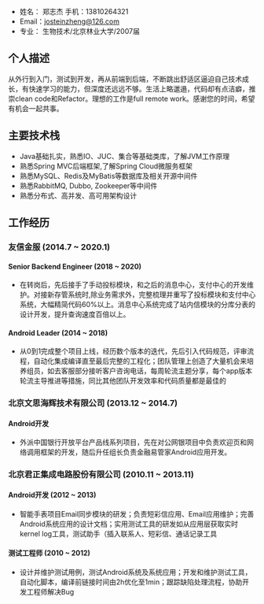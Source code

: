 - 姓名： 郑志杰 手机：13810264321
- Email：josteinzheng@126.com
- 专业： 生物技术/北京林业大学/2007届

## 个人描述
  从外行到入门，测试到开发，再从前端到后端，不断跳出舒适区逼迫自己技术成长，有快速学习的能力，但深度还远远不够。生活上略邋遢，代码却有点洁癖，推崇clean code和Refactor。理想的工作是full remote work。感谢您的时间，希望有机会一起共事。

## 主要技术栈
* Java基础扎实，熟悉IO、JUC、集合等基础类库，了解JVM工作原理
* 熟悉Spring MVC后端框架,了解Spring Cloud微服务框架
* 熟悉MySQL、Redis及MyBatis等数据库及相关开源中间件
* 熟悉RabbitMQ, Dubbo, Zookeeper等中间件
* 熟悉分布式、高并发、高可用架构设计

## 工作经历
### 友信金服 (2014.7 ~ 2020.1)
#### Senior Backend Engineer (2018 ~ 2020)
* 在转岗后，先后接手了手动投标模块，和之后的消息中心，支付中心的开发维护。对接新存管系统时,除业务需求外，完整梳理并重写了投标模块和支付中心系统，大幅精简代码60%以上。消息中心系统完成了站内信模块的分库分表的设计开发，提升查询速度百倍以上。

#### Android Leader  (2014 ~ 2018)
* 从0到1完成整个项目上线，经历数个版本的迭代，先后引入代码规范，评审流程，自动化集成编译直至最后完整的工程化；团队管理上创造了大量机会来培养组员，如去客服部分接听客户咨询电话，每周轮流主题分享，每个app版本轮流主导推进等措施，同比其他团队开发效率和代码质量都是最佳的

### 北京文思海辉技术有限公司  (2013.12 ~ 2014.7)
#### Android开发
* 外派中国银行开放平台产品线系列项目，先在对公网银项目中负责欢迎页和网络调用框架的开发，随后升任组长负责金融易管家Android应用开发。

### 北京君正集成电路股份有限公司  (2010.11 ~ 2013.11)
#### Android开发  (2012 ~ 2013)
* 智能手表项目Email同步模块的研发；负责短彩信应用、Email应用维护；完善Android系统应用的设计文档；实用测试工具的研发如从应用层获取实时kernel log工具，测试助手（插入联系人、短彩信、通话记录工具

#### 测试工程师  (2010 ~ 2012)
* 设计并维护测试用例，测试Android系统及系统应用；开发和维护测试工具，自动化脚本，编译前链接时间由2h优化至1min；跟踪缺陷处理流程，协助开发工程师解决Bug
